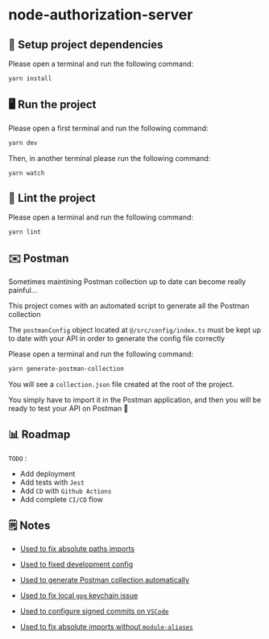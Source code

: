 # node-authorization-server

## 🧰 Setup project dependencies

Please open a terminal and run the following command:

```bash
yarn install
```

## 🖥 Run the project

Please open a first terminal and run the following command:

```bash
yarn dev
```

Then, in another terminal please run the following command:

```bash
yarn watch
```

## 🎨 Lint the project

Please open a terminal and run the following command:

```bash
yarn lint
```

## ✉️ Postman

Sometimes maintining Postman collection up to date can become really painful...

This project comes with an automated script to generate all the Postman collection

The `postmanConfig` object located at `@/src/config/index.ts` must be kept up to date with your API in order to generate the config file correctly

Please open a terminal and run the following command:

```bash
yarn generate-postman-collection
```

You will see a `collection.json` file created at the root of the project.

You simply have to import it in the Postman application, and then you will be ready to test your API on Postman 🚀

## 📊 Roadmap

`TODO` :

- Add deployment
- Add tests with `Jest`
- Add `CD` with `Github Actions`
- Add complete `CI/CD` flow

## 🗒 Notes

- [Used to fix absolute paths imports](https://dev.to/dotorimook/using-absolute-path-import-with-typescript-babel-nodemon-in-your-node-project-ha7#comment-h6p0)

- [Used to fixed development config](https://stackoverflow.com/questions/62092769/ts-node-dev-doesnt-apply-changes-in-auto-reload)

- [Used to generate Postman collection automatically](https://siddharth-lakhara.medium.com/generate-postman-collections-using-node-js-68fcf425d823)

- [Used to fix local `gpg` keychain issue](https://stackoverflow.com/questions/39780452/prevent-gpg-password-prompt-on-mac)

- [Used to configure signed commits on `VSCode`](https://dev.to/devmount/signed-git-commits-in-vs-code-36do#:~:text=Set%20up%20VS%20Code,Enables%20commit%20signing%20with%20GPG%E2%80%9D.&text=And%20that%27s%20it!,integration%20and%20sign%20your%20work.)

- [Used to fix absolute imports without `module-aliases`](https://medium.com/@fmoessle/typescript-paths-with-ts-node-ts-node-dev-and-jest-671deacf6428)